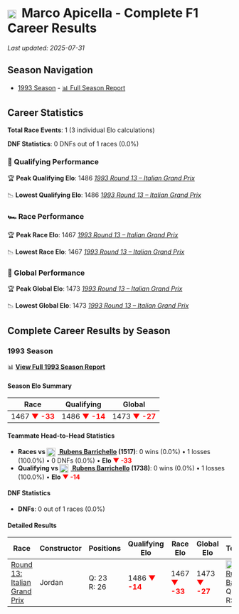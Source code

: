 # <img src="https://upload.wikimedia.org/wikipedia/commons/0/03/Flag_of_Italy.svg" alt="Italy" width="20" height="auto" style="vertical-align: middle; margin-right: 5px;" onerror="this.outerHTML='🇮🇹'; this.style.marginRight='5px';"/> Marco Apicella - Complete F1 Career Results

*Last updated: 2025-07-31*

## Season Navigation

- [1993 Season](#1993-season) - [📊 Full Season Report](../seasons/1993-season-report)

## Career Statistics

**Total Race Events**: 1 (3 individual Elo calculations)

**DNF Statistics**: 0 DNFs out of 1 races (0.0%)

### 🏁 Qualifying Performance

🏆 **Peak Qualifying Elo**: 1486
   *[1993 Round 13 – Italian Grand Prix](../seasons/1993-season-report#round-13-italian-grand-prix)*

📉 **Lowest Qualifying Elo**: 1486
   *[1993 Round 13 – Italian Grand Prix](../seasons/1993-season-report#round-13-italian-grand-prix)*

### 🏎️ Race Performance

🏆 **Peak Race Elo**: 1467
   *[1993 Round 13 – Italian Grand Prix](../seasons/1993-season-report#round-13-italian-grand-prix)*

📉 **Lowest Race Elo**: 1467
   *[1993 Round 13 – Italian Grand Prix](../seasons/1993-season-report#round-13-italian-grand-prix)*

### 🌟 Global Performance

🏆 **Peak Global Elo**: 1473
   *[1993 Round 13 – Italian Grand Prix](../seasons/1993-season-report#round-13-italian-grand-prix)*

📉 **Lowest Global Elo**: 1473
   *[1993 Round 13 – Italian Grand Prix](../seasons/1993-season-report#round-13-italian-grand-prix)*


## Complete Career Results by Season

### 1993 Season

📊 **[View Full 1993 Season Report](../seasons/1993-season-report)**

#### Season Elo Summary

| Race | Qualifying | Global |
|------|------------|--------|
| 1467 **<span style="color: red;">▼ -33</span>** | 1486 **<span style="color: red;">▼ -14</span>** | 1473 **<span style="color: red;">▼ -27</span>** |

#### Teammate Head-to-Head Statistics

- **Races vs [<img src="https://upload.wikimedia.org/wikipedia/commons/0/05/Flag_of_Brazil.svg" alt="Brazil" width="20" height="auto" style="vertical-align: middle; margin-right: 5px;" onerror="this.outerHTML='🇧🇷'; this.style.marginRight='5px';"/> Rubens Barrichello](rubens-barrichello) (1517)**: 0 wins (0.0%) • 1 losses (100.0%) • 0 DNFs (0.0%) • **Elo <span style="color: red;">▼ -33</span>**
- **Qualifying vs [<img src="https://upload.wikimedia.org/wikipedia/commons/0/05/Flag_of_Brazil.svg" alt="Brazil" width="20" height="auto" style="vertical-align: middle; margin-right: 5px;" onerror="this.outerHTML='🇧🇷'; this.style.marginRight='5px';"/> Rubens Barrichello](rubens-barrichello) (1738)**: 0 wins (0.0%) • 1 losses (100.0%) • **Elo <span style="color: red;">▼ -14</span>**

#### DNF Statistics

- **DNFs**: 0 out of 1 races (0.0%)

#### Detailed Results

| Race | Constructor | Positions | Qualifying Elo | Race Elo | Global Elo | Teammate |
|------|-------------|-----------|----------------|----------|------------|----------|
| [Round 13: Italian Grand Prix](../seasons/1993-season-report#round-13-italian-grand-prix) | Jordan | Q: 23<br/>R: 26 | 1486 **<span style="color: red;">▼ -14</span>** | 1467 **<span style="color: red;">▼ -33</span>** | 1473 **<span style="color: red;">▼ -27</span>** | [<img src="https://upload.wikimedia.org/wikipedia/commons/0/05/Flag_of_Brazil.svg" alt="Brazil" width="20" height="auto" style="vertical-align: middle; margin-right: 5px;" onerror="this.outerHTML='🇧🇷'; this.style.marginRight='5px';"/> Rubens Barrichello](rubens-barrichello)<br/>Q: 19<br/>R: 25 |

